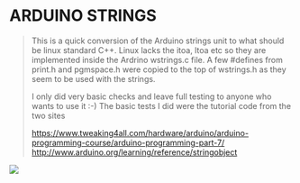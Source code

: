 # ARDUINO STRINGS
>
>This is a quick conversion of the Arduino strings unit to what should be linux standard C++. Linux lacks the itoa, ltoa etc so they are implemented inside the Ardrino wstrings.c file. A few #defines from print.h and pgmspace.h were copied to the top of wstrings.h as they seem to be used with the strings. 
>
>I only did very basic checks and leave full testing to anyone who wants to use it :-)
The basic tests I did were the tutorial code from the two sites
>
>https://www.tweaking4all.com/hardware/arduino/arduino-programming-course/arduino-programming-part-7/
>http://www.arduino.org/learning/reference/stringobject
>
![](https://github.com/LdB-ECM/Raspberry-Pi/blob/master/Images/Arduino1.jpg)
